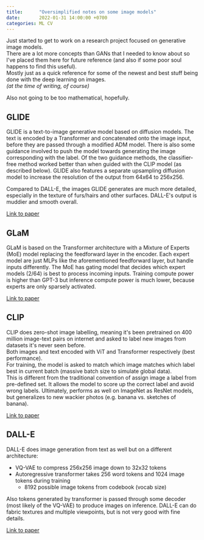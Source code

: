 ```yaml
---
title:      "Oversimplified notes on some image models"
date:       2022-01-31 14:00:00 +0700
categories: ML CV
---
```


Just started to get to work on a research project focused on generative image models.  
There are a lot more concepts than GANs that I needed to know about so I've placed them here for future reference (and also if some poor soul happens to find this useful).  
Mostly just as a quick reference for some of the newest and best stuff being done with the deep learning on images.  
_(at the time of writing, of course)_

Also not going to be too mathematical, hopefully.

## GLIDE

GLIDE is a text-to-image generative model based on diffusion models.
The text is encoded by a Transformer and concatenated onto the image input, before they are passed through a modified ADM model.
There is also some guidance involved to push the model towards generating the image corresponding with the label.
Of the two guidance methods, the classifier-free method worked better than when guided with the CLIP model (as described below).
GLIDE also features a separate upsampling diffusion model to increase the resolution of the output from 64x64 to 256x256.

Compared to DALL-E, the images GLIDE generates are much more detailed, especially in the texture of furs/hairs and other surfaces.
DALL-E's output is muddier and smooth overall.

[Link to paper](https://arxiv.org/pdf/2112.10741.pdf)

## GLaM

GLaM is based on the Transformer architecture with a Mixture of Experts (MoE) model replacing the feedforward layer in the encoder.
Each expert model are just MLPs like the aforementioned feedforward layer, but handle inputs differently.
The MoE has gating model that decides which expert models (2/64) is best to process incoming inputs.
Training compute power is higher than GPT-3 but inference compute power is much lower, because experts are only sparsely activated.

[Link to paper](https://arxiv.org/pdf/2112.06905.pdf)

## CLIP

CLIP does zero-shot image labelling, meaning it's been pretrained on 400 million image-text pairs on internet and asked to label new images from datasets it's never seen before.  
Both images and text encoded with ViT and Transformer respectively (best performance).  
For training, the model is asked to match which image matches which label best in current batch (massive batch size to simulate global data).  
This is different from the traditional convention of assign image a label from pre-defined set.
It allows the model to score up the correct label and avoid wrong labels.
Ultimately, performs as well on ImageNet as ResNet models, but generalizes to new wackier photos  (e.g. banana vs. sketches of banana).

[Link to paper](https://arxiv.org/pdf/2103.00020.pdf)

## DALL-E

DALL-E does image generation from text as well but on a different architecture:

* VQ-VAE to compress 256x256 image down to 32x32 tokens
* Autoregressive transformer takes 256 word tokens and 1024 image tokens during training
  * 8192 possible image tokens from codebook (vocab size)

Also tokens generated by transformer is passed through some decoder (most likely of the VQ-VAE) to produce images on inference.
DALL-E can do fabric textures and multiple viewpoints, but is not very good with fine details.

[Link to paper](https://arxiv.org/pdf/2102.12092.pdf)
